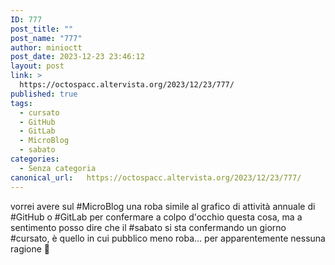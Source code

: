 ```yaml
---
ID: 777
post_title: ""
post_name: "777"
author: minioctt
post_date: 2023-12-23 23:46:12
layout: post
link: >
  https://octospacc.altervista.org/2023/12/23/777/
published: true
tags:
  - cursato
  - GitHub
  - GitLab
  - MicroBlog
  - sabato
categories:
  - Senza categoria
canonical_url:   https://octospacc.altervista.org/2023/12/23/777/
---
```

<!-- wp:paragraph -->
<p>vorrei avere sul #MicroBlog una roba simile al grafico di attività annuale di #GitHub o #GitLab per confermare a colpo d'occhio questa cosa, ma a sentimento posso dire che il #sabato si sta confermando un giorno #cursato, è quello in cui pubblico meno roba... per apparentemente nessuna ragione 🤨️</p>
<!-- /wp:paragraph -->